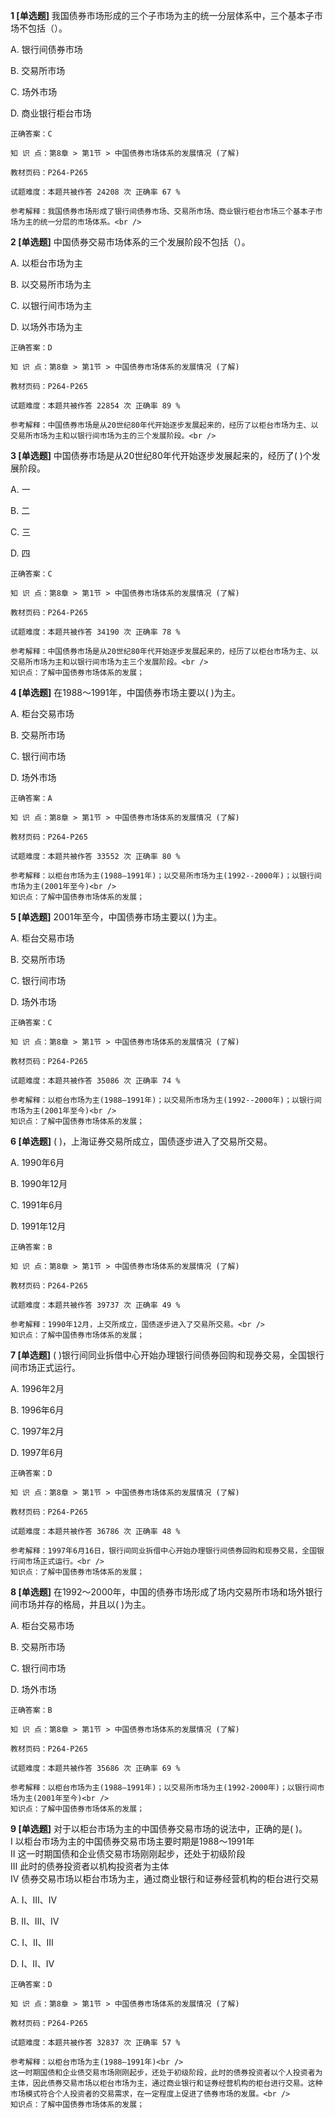 **1 [单选题]** 我国债券市场形成的三个子市场为主的统一分层体系中，三个基本子市场不包括（）。

A. 银行间债券市场

B. 交易所市场

C. 场外市场

D. 商业银行柜台市场

```
正确答案：C

知 识 点：第8章 > 第1节 > 中国债券市场体系的发展情况 (了解)

教材页码：P264-P265

试题难度：本题共被作答 24208 次 正确率 67 %

参考解释：我国债券市场形成了银行间债券市场、交易所市场、商业银行柜台市场三个基本子市场为主的统一分层的市场体系。<br />

```


**2 [单选题]** 中国债券交易市场体系的三个发展阶段不包括（）。

A. 以柜台市场为主

B. 以交易所市场为主

C. 以银行间市场为主

D. 以场外市场为主

```
正确答案：D

知 识 点：第8章 > 第1节 > 中国债券市场体系的发展情况 (了解)

教材页码：P264-P265

试题难度：本题共被作答 22854 次 正确率 89 %

参考解释：中国债券市场是从20世纪80年代开始逐步发展起来的，经历了以柜台市场为主、以交易所市场为主和以银行间市场为主的三个发展阶段。<br />

```


**3 [单选题]** 中国债券市场是从20世纪80年代开始逐步发展起来的，经历了( )个发展阶段。

A. 一

B. 二

C. 三

D. 四 

```
正确答案：C

知 识 点：第8章 > 第1节 > 中国债券市场体系的发展情况 (了解)

教材页码：P264-P265

试题难度：本题共被作答 34190 次 正确率 78 %

参考解释：中国债券市场是从20世纪80年代开始逐步发展起来的，经历了以柜台市场为主、以交易所市场为主和以银行间市场为主三个发展阶段。<br />
知识点：了解中国债券市场体系的发展；
```


**4 [单选题]** 在1988～1991年，中国债券市场主要以( )为主。

A. 柜台交易市场

B. 交易所市场

C. 银行间市场

D. 场外市场 

```
正确答案：A

知 识 点：第8章 > 第1节 > 中国债券市场体系的发展情况 (了解)

教材页码：P264-P265

试题难度：本题共被作答 33552 次 正确率 80 %

参考解释：以柜台市场为主(1988—1991年)；以交易所市场为主(1992--2000年)；以银行间市场为主(2001年至今)<br />
知识点：了解中国债券市场体系的发展；
```


**5 [单选题]** 2001年至今，中国债券市场主要以( )为主。

A. 柜台交易市场

B. 交易所市场

C. 银行间市场

D. 场外市场 

```
正确答案：C

知 识 点：第8章 > 第1节 > 中国债券市场体系的发展情况 (了解)

教材页码：P264-P265

试题难度：本题共被作答 35086 次 正确率 74 %

参考解释：以柜台市场为主(1988—1991年)；以交易所市场为主(1992--2000年)；以银行间市场为主(2001年至今)<br />
知识点：了解中国债券市场体系的发展；
```


**6 [单选题]** ( )，上海证券交易所成立，国债逐步进入了交易所交易。

A. 1990年6月

B. 1990年12月

C. 1991年6月

D. 1991年12月 

```
正确答案：B

知 识 点：第8章 > 第1节 > 中国债券市场体系的发展情况 (了解)

教材页码：P264-P265

试题难度：本题共被作答 39737 次 正确率 49 %

参考解释：1990年12月，上交所成立，国债逐步进入了交易所交易。<br />
知识点：了解中国债券市场体系的发展；
```


**7 [单选题]** ( )银行间同业拆借中心开始办理银行间债券回购和现券交易，全国银行间市场正式运行。

A. 1996年2月

B. 1996年6月

C. 1997年2月

D. 1997年6月 

```
正确答案：D

知 识 点：第8章 > 第1节 > 中国债券市场体系的发展情况 (了解)

教材页码：P264-P265

试题难度：本题共被作答 36786 次 正确率 48 %

参考解释：1997年6月16日，银行间同业拆借中心开始办理银行间债券回购和现券交易，全国银行间市场正式运行。<br />
知识点：了解中国债券市场体系的发展；
```


**8 [单选题]** 在1992～2000年，中国的债券市场形成了场内交易所市场和场外银行间市场并存的格局，并且以( )为主。

A. 柜台交易市场

B. 交易所市场

C. 银行间市场

D. 场外市场 

```
正确答案：B

知 识 点：第8章 > 第1节 > 中国债券市场体系的发展情况 (了解)

教材页码：P264-P265

试题难度：本题共被作答 35686 次 正确率 69 %

参考解释：以柜台市场为主(1988—1991年)；以交易所市场为主(1992-2000年)；以银行间市场为主(2001年至今)<br />
知识点：了解中国债券市场体系的发展；
```


**9 [单选题]** 对于以柜台市场为主的中国债券交易市场的说法中，正确的是( )。 <br />
Ⅰ 以柜台市场为主的中国债券交易市场主要时期是1988～1991年 <br />
Ⅱ 这一时期国债和企业债交易市场刚刚起步，还处于初级阶段 <br />
Ⅲ 此时的债券投资者以机构投资者为主体 <br />
Ⅳ 债券交易市场以柜台市场为主，通过商业银行和证券经营机构的柜台进行交易

A. Ⅰ、Ⅲ、Ⅳ

B. Ⅱ、Ⅲ、Ⅳ

C. Ⅰ、Ⅱ、Ⅲ

D. Ⅰ、Ⅱ、Ⅳ 

```
正确答案：D

知 识 点：第8章 > 第1节 > 中国债券市场体系的发展情况 (了解)

教材页码：P264-P265

试题难度：本题共被作答 32837 次 正确率 57 %

参考解释：以柜台市场为主(1988—1991年)<br />
这一时期国债和企业债交易市场刚刚起步，还处于初级阶段，此时的债券投资者以个人投资者为主体，因此债券交易市场以柜台市场为主，通过商业银行和证券经营机构的柜台进行交易。这种市场模式符合个人投资者的交易需求，在一定程度上促进了债券市场的发展。<br />
知识点：了解中国债券市场体系的发展；
```

